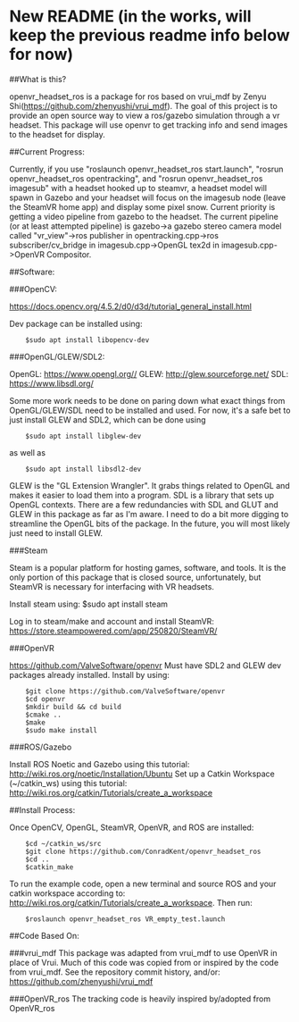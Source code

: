 # New README (in the works, will keep the previous readme info below for now)

##What is this?

openvr_headset_ros is a package for ros based on vrui_mdf by Zenyu Shi(https://github.com/zhenyushi/vrui_mdf). The goal of this project is to provide an open source way to view a ros/gazebo simulation through a vr headset. This package will use openvr to get tracking info and send images to the headset for display.


##Current Progress:

Currently, if you use "roslaunch openvr_headset_ros start.launch", "rosrun openvr_headset_ros opentracking", and "rosrun openvr_headset_ros imagesub" with a headset hooked up to steamvr, a headset model will spawn in Gazebo and your headset will focus on the imagesub node (leave the SteamVR home app) and display some pixel snow. Current priority is getting a video pipeline from gazebo to the headset. The current pipeline (or at least attempted pipeline) is gazebo->a gazebo stereo camera model called "vr_view"->ros publisher in opentracking.cpp->ros subscriber/cv_bridge in imagesub.cpp->OpenGL tex2d in imagesub.cpp->OpenVR Compositor.


##Software:


###OpenCV:

https://docs.opencv.org/4.5.2/d0/d3d/tutorial_general_install.html

Dev package can be installed using:

		$sudo apt install libopencv-dev


###OpenGL/GLEW/SDL2:

OpenGL: https://www.opengl.org//
GLEW: http://glew.sourceforge.net/
SDL: https://www.libsdl.org/

Some more work needs to be done on paring down what exact things from OpenGL/GLEW/SDL need to be installed and used. For now, it's a safe bet to just install GLEW and SDL2, which can be done using

		$sudo apt install libglew-dev
	
as well as

		$sudo apt install libsdl2-dev

GLEW is the "GL Extension Wrangler". It grabs things related to OpenGL and makes it easier to load them into a program. SDL is a library that sets up OpenGL contexts. There are a few redundancies with SDL and GLUT and GLEW in this package as far as I'm aware. I need to do a bit more digging to streamline the OpenGL bits of the package. In the future, you will most likely just need to install GLEW.

###Steam

Steam is a popular platform for hosting games, software, and tools. It is the only portion of this package that is closed source, unfortunately, but SteamVR is necessary for interfacing with VR headsets.

Install steam using:
		$sudo apt install steam
		
Log in to steam/make and account and install SteamVR: https://store.steampowered.com/app/250820/SteamVR/

###OpenVR

https://github.com/ValveSoftware/openvr
Must have SDL2 and GLEW dev packages already installed.
Install by using:

		$git clone https://github.com/ValveSoftware/openvr
		$cd openvr
		$mkdir build && cd build
		$cmake ..
		$make
		$sudo make install
		
###ROS/Gazebo

Install ROS Noetic and Gazebo using this tutorial: http://wiki.ros.org/noetic/Installation/Ubuntu
Set up a Catkin Workspace (~/catkin_ws) using this tutorial: http://wiki.ros.org/catkin/Tutorials/create_a_workspace

##Install Process:

Once OpenCV, OpenGL, SteamVR, OpenVR, and ROS are installed:

		$cd ~/catkin_ws/src
		$git clone https://github.com/ConradKent/openvr_headset_ros
		$cd ..
		$catkin_make
		
To run the example code, open a new terminal and source ROS and your catkin workspace according to: http://wiki.ros.org/catkin/Tutorials/create_a_workspace. Then run:

		$roslaunch openvr_headset_ros VR_empty_test.launch

##Code Based On:

###vrui_mdf
This package was adapted from vrui_mdf to use OpenVR in place of Vrui.
Much of this code was copied from or inspired by the code from vrui_mdf.
See the repository commit history, and/or: https://github.com/zhenyushi/vrui_mdf

###OpenVR_ros
The tracking code is heavily inspired by/adopted from OpenVR_ros

